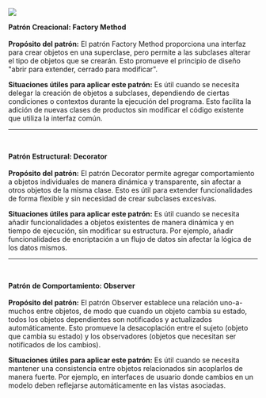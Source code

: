 <a href="https://www.youtube.com/watch?v=dQw4w9WgXcQ"><img src="https://refactoring.guru/images/patterns/languages/java.png?id=bcef5252e2f796924d3cf430bc25f5d5"></a>


**Patrón Creacional: Factory Method**
<br>
<br>
**Propósito del patrón:**
El patrón Factory Method proporciona una interfaz para crear objetos en una superclase, pero permite a las subclases alterar el tipo de objetos que se crearán. Esto promueve el principio de diseño "abrir para extender, cerrado para modificar".

**Situaciones útiles para aplicar este patrón:**
Es útil cuando se necesita delegar la creación de objetos a subclases, dependiendo de ciertas condiciones o contextos durante la ejecución del programa. Esto facilita la adición de nuevas clases de productos sin modificar el código existente que utiliza la interfaz común.
<br>
<hr>
<br>

**Patrón Estructural: Decorator**
<br>
<br>
**Propósito del patrón:**
El patrón Decorator permite agregar comportamiento a objetos individuales de manera dinámica y transparente, sin afectar a otros objetos de la misma clase. Esto es útil para extender funcionalidades de forma flexible y sin necesidad de crear subclases excesivas.

**Situaciones útiles para aplicar este patrón:**
Es útil cuando se necesita añadir funcionalidades a objetos existentes de manera dinámica y en tiempo de ejecución, sin modificar su estructura. Por ejemplo, añadir funcionalidades de encriptación a un flujo de datos sin afectar la lógica de los datos mismos.
<br>
<hr>
<br>

**Patrón de Comportamiento: Observer**
<br>
<br>
**Propósito del patrón:**
El patrón Observer establece una relación uno-a-muchos entre objetos, de modo que cuando un objeto cambia su estado, todos los objetos dependientes son notificados y actualizados automáticamente. Esto promueve la desacoplación entre el sujeto (objeto que cambia su estado) y los observadores (objetos que necesitan ser notificados de los cambios).

**Situaciones útiles para aplicar este patrón:**
Es útil cuando se necesita mantener una consistencia entre objetos relacionados sin acoplarlos de manera fuerte. Por ejemplo, en interfaces de usuario donde cambios en un modelo deben reflejarse automáticamente en las vistas asociadas.

